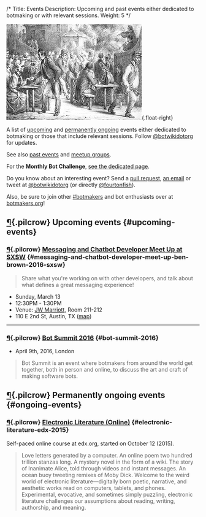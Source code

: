 /*
Title: Events
Description: Upcoming and past events either dedicated to botmaking or with relevant sessions.
Weight: 5
*/

![A botmaker gathering](/content/images/illustrations/people-evening.jpg){.float-right}

A list of [upcoming](#upcoming-events) and [permanently ongoing](#ongoing-events) events either dedicated to botmaking or those that include relevant sessions. Follow [@botwikidotorg](https://twitter.com/botwikidotorg) for updates.


See also [past events](/events/archived) and [meetup groups](/events/meetups).


For the **Monthly Bot Challenge**, [see the dedicated page](/monthly-bot-challenge). 

Do you know about an interesting event? Send a [pull request](https://github.com/botwiki/botwiki.org), [an email](mailto:stefan@botwiki.org) or tweet at [@botwikidotorg](https://twitter.com/botwikidotorg) (or directly [@fourtonfish](https://twitter.com/fourtonfish)).

Also, be sure to join other [#botmakers](https://twitter.com/search?q=%23botmakers) and bot enthusiasts over at [botmakers.org](https://botmakers.org/)!


## [¶](#upcoming-events){.pilcrow} Upcoming events {#upcoming-events}


### [¶](#messaging-and-chatbot-developer-meet-up-ben-brown-2016-sxsw){.pilcrow} [Messaging and Chatbot Developer Meet Up at SXSW](http://schedule.sxsw.com/2016/events/event_PP46960) {#messaging-and-chatbot-developer-meet-up-ben-brown-2016-sxsw}

> Share what you're working on with other developers, and talk about what defines a great messaging experience!

- Sunday, March 13
- 12:30PM - 1:30PM
- Venue: [JW Marriott](http://schedule.sxsw.com/?lsort=venue_all_days&venue=JW+Marriott), Room 211-212
- 110 E 2nd St, Austin, TX ([map](https://www.google.com/maps/dir/Current+Location/110+E+2nd+St+Austin+tx))

<hr/>

### [¶](#bot-summit-2016){.pilcrow} [Bot Summit 2016](http://tinysubversions.com/botsummit/2016/) {#bot-summit-2016}

- April 9th, 2016, London

> Bot Summit is an event where botmakers from around the world get together, both in person and online, to discuss the art and craft of making software bots.


## [¶](#ongoing-events){.pilcrow} Permanently ongoing events {#ongoing-events}


### [¶](#electronic-literature-edx-2015){.pilcrow} [Electronic Literature (Online)](https://www.edx.org/course/electronic-literature-davidsonx-d004x) {#electronic-literature-edx-2015}

Self-paced online course at edx.org, started on October 12 (2015).


> Love letters generated by a computer. An online poem two hundred trillion stanzas long. A mystery novel in the form of a wiki. The story of Inanimate Alice, told through videos and instant messages. An ocean buoy tweeting remixes of Moby Dick. Welcome to the weird world of electronic literature—digitally born poetic, narrative, and aesthetic works read on computers, tablets, and phones. Experimental, evocative, and sometimes simply puzzling, electronic literature challenges our assumptions about reading, writing, authorship, and meaning.
